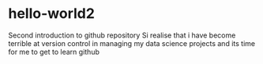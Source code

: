 # hello-world2
Second introduction to github repository
Si realise that i have become terrible at version control in managing my data science projects and its time for me to get to learn github
